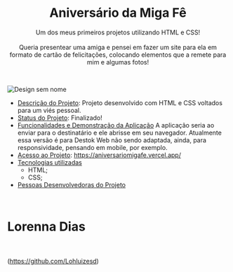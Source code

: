 <h1 align="center"> Aniversário da Miga Fê</h1>

<p align="center"> Um dos meus primeiros projetos utilizando HTML e CSS! <br> <br>
Queria presentear uma amiga e pensei em fazer um site para ela em formato de cartão de felicitações, colocando elementos que a remete para mim e algumas fotos! </p>
<br>

![Design sem nome](https://github.com/Lohluizesd/aniversariomigafe/assets/110419251/33f915df-da10-4ffc-b128-39ed38b1af3a) 

* [Descrição do Projeto](#descrição-do-projeto):
Projeto desenvolvido com HTML e CSS voltados para um viés pessoal.
* [Status do Projeto](#status-do-Projeto): Finalizado!
* [Funcionalidades e Demonstração da Aplicação](#funcionalidades-e-demonstração-da-aplicação)
  A aplicação seria ao enviar para o destinatário e ele abrisse em seu navegador. Atualmente essa versão é para Destok Web não sendo adaptada, ainda, para responsividade, pensando em mobile, por exemplo.
* [Acesso ao Projeto](#acesso-ao-projeto): 
 https://aniversariomigafe.vercel.app/
* [Tecnologias utilizadas](#tecnologias-utilizadas)
  - HTML;
  - CSS;
* [Pessoas Desenvolvedoras do Projeto](#pessoas-desenvolvedoras)

<br><h1><strong>Lorenna Dias</h1></strong>
<br> <br>
(https://github.com/Lohluizesd) 


